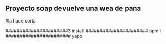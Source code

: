 ## Proyecto soap devuelve una wea de pana

#la hace corta

######################3
install
######################
npm i
#######################
yapo 